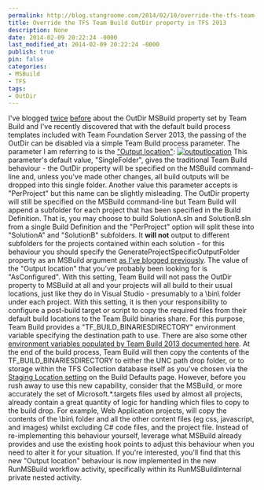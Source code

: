 ```yaml
---
permalink: http://blog.stangroome.com/2014/02/10/override-the-tfs-team-build-outdir-property-in-tfs-2013/
title: Override the TFS Team Build OutDir property in TFS 2013
description: None
date: 2014-02-09 20:22:24 -0000
last_modified_at: 2014-02-09 20:22:24 -0000
publish: true
pin: false
categories:
- MSBuild
- TFS
tags:
- OutDir
---
```

I've blogged [twice](http://blog.stangroome.com/2012/02/03/override-the-tfs-team-build-outdir-property/) [before](http://blog.stangroome.com/2012/05/10/override-the-tfs-team-build-outdir-property-net-4-5/) about the OutDir MSBuild property set by Team Build and I've recently discovered that with the default build process templates included with Team Foundation Server 2013, the passing of the OutDir can be disabled via a simple Team Build process parameter. The parameter I am referring to is the ["Output location"](http://msdn.microsoft.com/en-us/library/dd647547.aspx#output): [![outputlocation](http://blog.stangroome.com/wp-content/uploads/2014/02/outputlocation.png)](http://blog.stangroome.com/wp-content/uploads/2014/02/outputlocation.png) This parameter's default value, "SingleFolder", gives the traditional Team Build behaviour - the OutDir property will be specified on the MSBuild command-line and, unless you've made other changes, all build outputs will be dropped into this single folder. Another value this parameter accepts is "PerProject" but this name can be slightly misleading. The OutDir property will still be specified on the MSBuild command-line but Team Build will append a subfolder for each project that has been specified in the Build Definition. That is, you may choose to build SolutionA.sln and SolutionB.sln from a single Build Definition and the "PerProject" option will split these into "SolutionA" and "SolutionB" subfolders. It **will not** output to different subfolders for the projects contained within each solution - for this behaviour you should specify the GenerateProjectSpecificOutputFolder property as an MSBuild argument [as I've blogged previously](http://blog.stangroome.com/2012/05/10/override-the-tfs-team-build-outdir-property-net-4-5/). The value of the "Output location" that you've probably been looking for is "AsConfigured". With this setting, Team Build will not pass the OutDir property to MSBuild at all and your projects will all build to their usual locations, just like they do in Visual Studio - presumably to a \bin\ folder under each project. With this setting, it is then your responsibility to configure a post-build target or script to copy the required files from their default build locations to the Team Build binaries share. For this purpose, Team Build provides a "TF_BUILD_BINARIESDIRECTORY" environment variable specifying the destination path to use. There are also some other [environment variables populated by Team Build 2013 documented here](http://msdn.microsoft.com/en-us/library/dn376353.aspx#env_vars). At the end of the build process, Team Build will then copy the contents of the TF_BUILD_BINARIESDIRECTORY to either the UNC path drop folder, or to storage within the TFS Collection database itself as you've chosen via the [Staging Location setting](http://msdn.microsoft.com/en-us/library/bb778394.aspx) on the Build Defaults page. However, before you rush away to use this new capability, consider that the MSBuild, or more accurately the set of Microsoft.*.targets files used by almost all projects, already contain a great quantity of logic for handling which files to copy to the build drop. For example, Web Application projects, will copy the contents of the \bin\ folder and all the other content files (eg css, javascript, and images) whilst excluding C# code files, and the project file. Instead of re-implementing this behaviour yourself, leverage what MSBuild already provides and use the existing hook points to adjust this behaviour when you need to alter it for your situation. If you're interested, you'll find that this new "Output location" behaviour is now implemented in the new RunMSBuild workflow activity, specifically within its RunMSBuildInternal private nested activity.

